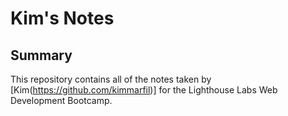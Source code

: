 # Kim's Notes

## Summary 

This repository contains all of the notes taken by [Kim(https://github.com/kimmarfil)] for the Lighthouse Labs Web Development Bootcamp.

